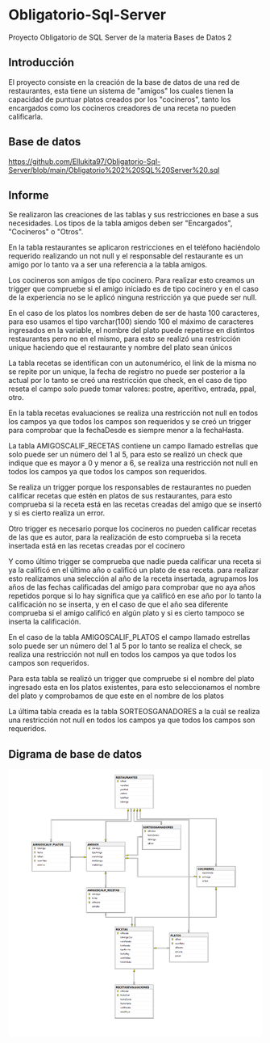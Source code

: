 # Obligatorio-Sql-Server

Proyecto Obligatorio de SQL Server de la materia Bases de Datos 2

## Introducción

El proyecto consiste en la creación de la base de datos de una red de restaurantes, esta tiene un sistema de "amigos" los cuales tienen la capacidad de puntuar platos creados por los "cocineros", tanto los encargados como los cocineros creadores de una receta no pueden calificarla.

## Base de datos

https://github.com/Ellukita97/Obligatorio-Sql-Server/blob/main/Obligatorio%202%20SQL%20Server%20.sql

## Informe

Se realizaron las creaciones de las tablas y sus restricciones en base a sus necesidades. 
Los tipos de la tabla amigos deben ser "Encargados", "Cocineros" o "Otros".

En la tabla restaurantes se aplicaron restricciones en el teléfono haciéndolo requerido realizando un not null y el responsable del restaurante es un amigo por lo tanto va a ser una referencia a la tabla amigos.

Los cocineros son amigos de tipo cocinero. Para realizar esto creamos un trigger que compruebe si el amigo iniciado es de tipo cocinero y en el caso de la experiencia no se le aplicó ninguna restricción ya que puede ser null.

En el caso de los platos  los nombres deben de ser de hasta 100 caracteres, para eso usamos el tipo varchar(100) siendo 100 el máximo de caracteres ingresados en la variable, el nombre del plato puede repetirse en distintos restaurantes pero no en el mismo, para esto se realizó una restricción unique haciendo que el restaurante y nombre del plato sean únicos

La tabla recetas se identifican con un autonumérico, el link de la misma no se repite por un unique, la fecha de registro no puede ser posterior a la actual por lo tanto se creó una restricción que check,
en el caso de tipo reseta el campo solo puede tomar valores: postre, aperitivo, entrada, ppal, otro.

En la tabla recetas evaluaciones se realiza una restricción not null en todos los campos ya que todos los campos son requeridos y se creó un trigger para comprobar que la fechaDesde es siempre menor a la fechaHasta.

La tabla AMIGOSCALIF_RECETAS contiene un campo llamado estrellas que solo puede ser un número del 1 al 5, para esto se realizó un check que indique que es mayor a 0 y menor a 6, se realiza una restricción not null en todos los campos ya que todos los campos son requeridos.

Se realiza un trigger porque los responsables de restaurantes no pueden calificar recetas que estén en platos de sus restaurantes, para esto comprueba si la receta está en las recetas creadas del amigo que se insertó y si es cierto realiza un error.

Otro trigger es necesario porque los cocineros no pueden calificar recetas de las que es autor, para la realización de esto comprueba si la receta insertada está en las recetas creadas por el cocinero

Y como último trigger se comprueba que nadie pueda calificar una receta si ya la calificó en el último año o calificó un plato de esa receta. para realizar esto realizamos una selección al año de la receta insertada, agrupamos los años de las fechas calificadas del amigo para comprobar que no aya años repetidos porque si lo hay significa que ya calificó en ese año por lo tanto la calificación no se inserta, y en el caso de que el año sea diferente comprueba si el amigo calificó en algún plato y si es cierto tampoco se inserta la calificación.

En el caso de la tabla AMIGOSCALIF_PLATOS el campo llamado estrellas solo puede ser un número del 1 al 5 por lo tanto se realiza el check,  se realiza una restricción not null en todos los campos ya que todos los campos son requeridos.

Para esta tabla se realizó un trigger que compruebe si el nombre del plato ingresado esta en los platos existentes, para esto seleccionamos el nombre del plato y comprobamos de que este en el nombre de los platos

La última tabla creada es la tabla SORTEOSGANADORES  a la cuál se realiza una restricción not null en todos los campos ya que todos los campos son requeridos.

## Digrama de base de datos
![Image](https://raw.githubusercontent.com/Ellukita97/Obligatorio-Sql-Server/main/SQL%20Server.png)


